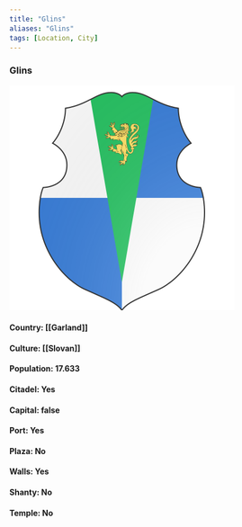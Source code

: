 ```yaml
---
title: "Glins"
aliases: "Glins"
tags: [Location, City]
---
```

### Glins
![](attachment/c46f16ead89c2eda4a7f701ad9a04c24.svg)

#### Country: [[Garland]]

#### Culture: [[Slovan]]

#### Population: 17.633

#### Citadel: Yes

#### Capital: false

#### Port: Yes

#### Plaza: No

#### Walls: Yes

#### Shanty: No

#### Temple: No

